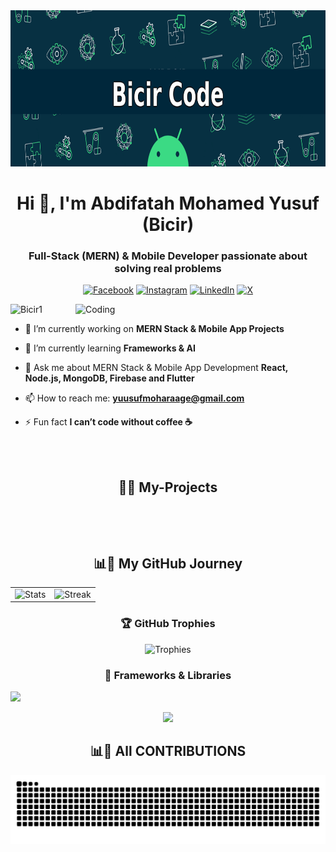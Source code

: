 <img align="" height="250"  alt="Coding" src="/Assets/banner_bicir.gif">

<h1 align="center">Hi 👋, I'm Abdifatah Mohamed Yusuf (Bicir)</h1> 
<h3 align="center">Full-Stack (MERN) & Mobile Developer passionate about solving real problems</h3>
<div align="center">

[![Facebook](https://img.shields.io/badge/Facebook-%231877F2.svg?logo=Facebook&logoColor=white)](https://fb.com/bicir.so1)
[![Instagram](https://img.shields.io/badge/Instagram-%23E4405F.svg?logo=Instagram&logoColor=white)](https://instagram.com/bicirdev)
[![LinkedIn](https://img.shields.io/badge/LinkedIn-%230077B5.svg?logo=linkedin&logoColor=white)](https://so.linkedin.com/in/abdifitaah-mohamed-59b6052b9)
[![X](https://img.shields.io/badge/Twitter-%231DA1F2.svg?logo=twitter&logoColor=white)](https://twitter.com/engabdifitah23)

</div>
<img align="right" alt="Coding" width="400" src="https://cdn.dribbble.com/users/1162077/screenshots/3848914/programmer.gif">

<p align="left"> <img src="https://komarev.com/ghpvc/?username=Bicir1&label=Profile%20views&color=0e75b6&style=flat" alt="Bicir1" /> </p>

- 🔭 I’m currently working on **MERN Stack & Mobile App Projects**

- 🌱 I’m currently learning **Frameworks & AI**

- 💬 Ask me about MERN Stack & Mobile App Development **React, Node.js, MongoDB, Firebase and Flutter**

- 📫 How to reach me: **yuusufmoharaage@gmail.com**

- ⚡ Fun fact **I can’t code without coffee ☕**
<br>
<br>
<h2 align="center"> 🚀🧩 My-Projects </h2>
<div align="left">
  <table>
    <tr> 
    </tr>
  </table>
</div>
<br>
<br>

<h2 align="center">📊🚀 My GitHub Journey</h2>
<div align="center">
  <table>
    <tr>
       <td valign="top">
      <img alt="Stats" 
       src="https://github-readme-stats.vercel.app/api?username=Bicir1&show_icons=true&count_private=true&hide_border=true&theme=radical&cache_seconds=3600"  
       width="420"> 
       </td>
      </td>
      <td valign="top">
        <img alt="Streak" src="https://streak-stats.demolab.com?user=Bicir1&theme=radical&hide_border=true&v=3" width="420">
      </td>
    </tr>
  </table>
</div>
<h3 align="center">🏆 GitHub Trophies</h3>
<div align="center">
  <img src="https://github-profile-trophy.vercel.app/?username=Bicir1&theme=tokyonight&row=1" alt="Trophies" />
</div>
<!-- Tech Stack -->
<h3 align="center">🚀 Frameworks & Libraries</h3>

<p align="left">
  <!-- Row 1 -->
  <img src="https://skillicons.dev/icons?i=react,next,redux,angular,vue,bootstrap,tailwind,flutter,reactnative&theme=dark" />
</p>
<p align="center">
  <!-- Row 2 -->
  <img src="https://skillicons.dev/icons?i=django,spring,laravel,dotnet,nestjs,express,nodejs,tensorflow,pytorch&theme=dark"/>
</p>

  <h2 align="center">📊🚀 All CONTRIBUTIONS </h2>

![Snake animation](https://github.com/Bicir1/Bicir1/blob/output/github-snake.svg)
